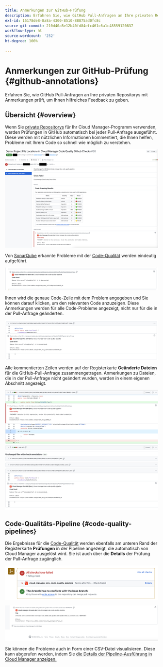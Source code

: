```yaml
---
title: Anmerkungen zur GitHub-Prüfung
description: Erfahren Sie, wie GitHub Pull-Anfragen an Ihre privaten Repositorys mit Anmerkungen prüft, um Ihnen hilfreiches Feedback zu geben.
exl-id: 15178de8-8a8a-4300-8510-88875ad0fc8c
source-git-commit: 210d40a5e12b40fd84efc461c6a1c48559120837
workflow-type: ht
source-wordcount: '252'
ht-degree: 100%

---
```



# Anmerkungen zur GitHub-Prüfung {#github-annotations}

Erfahren Sie, wie GitHub Pull-Anfragen an Ihre privaten Repositorys mit Anmerkungen prüft, um Ihnen hilfreiches Feedback zu geben.

## Übersicht {#overview}

Wenn Sie [private Repositorys](private-repositories.md) für Ihr Cloud Manager-Programm verwenden, werden Prüfungen in GitHub automatisch bei jeder Pull-Anfrage ausgeführt. Diese werden mit nützlichen Informationen kommentiert, die Ihnen helfen, Probleme mit Ihrem Code so schnell wie möglich zu verstehen.

![Beispiel für Anmerkungen zur GitHub-Prüfung](assets/github-check-annotations.png)

Von [SonarQube](/help/using/custom-code-quality-rules.md) erkannte Probleme mit der [Code-Qualität](/help/using/code-quality-testing.md) werden eindeutig aufgeführt.

![Beispiel für eine Anmerkung zu Code-Problemen](assets/github-check-annotations-example.png)

Ihnen wird die genaue Code-Zeile mit dem Problem angegeben und Sie können darauf klicken, um den relevanten Code anzuzeigen. Diese Anmerkungen werden für alle Code-Probleme angezeigt, nicht nur für die in der Pull-Anfrage geänderten.

![Beispiel für eine Anmerkung zu Code-Problemen](assets/github-check-annotations-example-code.png)

Alle kommentierten Zeilen werden auf der Registerkarte **Geänderte Dateien** für die GitHub-Pull-Anfrage zusammengetragen. Anmerkungen zu Dateien, die in der Pull-Anfrage nicht geändert wurden, werden in einem eigenen Abschnitt angezeigt.

![Beispiel für Anmerkungen auf der Registerkarte „Geänderte Dateien“](assets/github-check-annotations-files-changed.png)

## Code-Qualitäts-Pipeline {#code-quality-pipelines}

Die Ergebnisse für die [Code-Qualität](/help/using/code-quality-testing.md) werden ebenfalls am unteren Rand der Registerkarte **Prüfungen** in der Pipeline angezeigt, die automatisch von Cloud Manager ausgelöst wird. Sie ist auch über die **Details** der Prüfung der Pull-Anfrage zugänglich.

![Beispiel für Anmerkungen](assets/github-check-annotations-code-quality.png)

![Beispiel für Anmerkungen](assets/github-check-annotations-code-quality-2.png)

Sie können die Probleme auch in Form einer CSV-Datei visualisieren. Diese kann abgerufen werden, indem Sie [die Details der Pipeline-Ausführung in Cloud Manager anzeigen.](/help/using/managing-pipelines.md)
